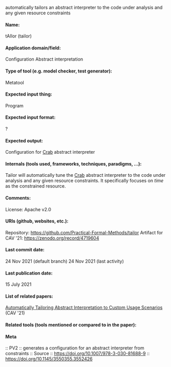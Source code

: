 automatically tailors an abstract interpreter to the code under analysis and any given resource constraints

#### Name:
tAIlor (tailor)

#### Application domain/field:
Configuration
Abstract interpretation

#### Type of tool (e.g. model checker, test generator):
Metatool

#### Expected input thing:
Program

#### Expected input format:
?

#### Expected output:
Configuration for [Crab](Libraries/Crab.md) abstract interpreter

#### Internals (tools used, frameworks, techniques, paradigms, ...):
Tailor will automatically tune the [Crab](Libraries/Crab.md) abstract interpreter to the code under analysis and any given resource constraints.
It specifically focuses on *time* as the constrained resource.

#### Comments:
License: Apache v2.0

#### URIs (github, websites, etc.):
Repository: https://github.com/Practical-Formal-Methods/tailor
Artifact for CAV '21: https://zenodo.org/record/4719604

#### Last commit date:
24 Nov 2021 (default branch)
24 Nov 2021 (last activity)

#### Last publication date:
15 July 2021

#### List of related papers:
[Automatically Tailoring Abstract Interpretation to Custom Usage Scenarios](https://doi.org/10.1007/978-3-030-81688-9_36) (CAV '21)

#### Related tools (tools mentioned or compared to in the paper):

#### Meta
:: PV2 :: generates a configuration for an abstract interpreter from constraints
:: Source :: https://doi.org/10.1007/978-3-030-81688-9 :: https://doi.org/10.1145/3550355.3552426
